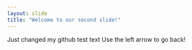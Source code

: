 ```yaml
---
layout: slide
title: "Welcome to our second slide!"
---
```

Just changed my github test text
Use the left arrow to go back!
